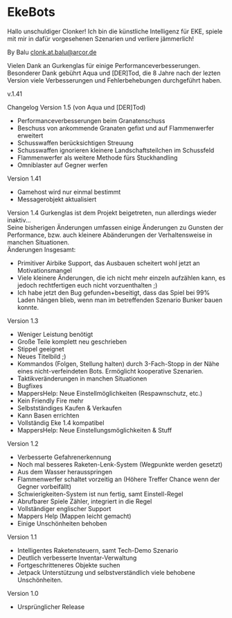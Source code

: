 # EkeBots
Hallo unschuldiger Clonker!
Ich bin die künstliche Intelligenz für EKE, spiele mit mir in dafür vorgesehenen Szenarien und verliere jämmerlich!

By Balu
clonk.at.balu@arcor.de

Vielen Dank an Gurkenglas für einige Performanceverbesserungen.  
Besonderer Dank gebührt Aqua und [DER]Tod, die 8 Jahre nach der lezten Version viele Verbesserungen und Fehlerbehebungen durchgeführt haben.

v.1.41

Changelog
Version 1.5 (von Aqua und [DER]Tod)
- Performanceverbesserungen beim Granatenschuss
- Beschuss von ankommende Granaten gefixt und auf Flammenwerfer erweitert
- Schusswaffen berücksichtigen Streuung
- Schusswaffen ignorieren kleinere Landschaftsteilchen im Schussfeld
- Flammenwerfer als weitere Methode fürs Stuckhandling
- Omniblaster auf Gegner werfen

Version 1.41
- Gamehost wird nur einmal bestimmt
- Messagerobjekt aktualisiert

Version 1.4
Gurkenglas ist dem Projekt beigetreten, nun allerdings wieder inaktiv...  
Seine bisherigen Änderungen umfassen einige Änderungen zu Gunsten der Performance, bzw. auch kleinere Abänderungen der Verhaltensweise in manchen Situationen.  
Änderungen Insgesamt:
- Primitiver Airbike Support, das Ausbauen scheitert wohl jetzt an Motivationsmangel
- Viele kleinere Änderungen, die ich nicht mehr einzeln aufzählen kann, es jedoch rechtfertigen euch nicht vorzuenthalten ;)
- Ich habe jetzt den Bug gefunden+beseitigt, dass das Spiel bei 99% Laden hängen blieb, wenn man im betreffenden Szenario Bunker bauen konnte.

Version 1.3
- Weniger Leistung benötigt
- Große Teile komplett neu geschrieben
- Stippel geeignet
- Neues Titelbild ;)
- Kommandos (Folgen, Stellung halten) durch 3-Fach-Stopp in der Nähe eines nicht-verfeindeten Bots. Ermöglicht kooperative Szenarien.
- Taktikveränderungen in manchen Situationen
- Bugfixes
- MappersHelp: Neue Einstellmöglichkeiten (Respawnschutz, etc.)
- Kein Friendly Fire mehr
- Selbstständiges Kaufen & Verkaufen
- Kann Basen errichten
- Vollständig Eke 1.4 kompatibel
- MappersHelp: Neue Einstellungsmöglichkeiten & Stuff

Version 1.2
- Verbesserte Gefahrenerkennung
- Noch mal besseres Raketen-Lenk-System (Wegpunkte werden gesetzt)
- Aus dem Wasser herausspringen
- Flammenwerfer schaltet vorzeitig an (Höhere Treffer Chance wenn der Gegner vorbeifällt)
- Schwierigkeiten-System ist nun fertig, samt Einstell-Regel
- Abrufbarer Spiele Zähler, integriert in die Regel
- Vollständiger englischer Support
- Mappers Help (Mappen leicht gemacht)
- Einige Unschönheiten behoben


Version 1.1
- Intelligentes Raketensteuern, samt Tech-Demo Szenario
- Deutlich verbesserte Inventar-Verwaltung
- Fortgeschritteneres Objekte suchen
- Jetpack Unterstützung
und selbstverständlich viele behobene Unschönheiten.

Version 1.0
- Ursprünglicher Release